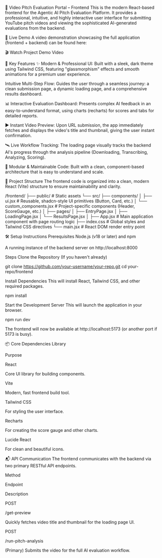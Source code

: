 🎥 Video Pitch Evaluation Portal – Frontend
This is the modern React-based frontend for the Agentic AI Pitch Evaluation Platform. It provides a professional, intuitive, and highly interactive user interface for submitting YouTube pitch videos and viewing the sophisticated AI-generated evaluations from the backend.

🌟 Live Demo
A video demonstration showcasing the full application (frontend + backend) can be found here:

🎬 Watch Project Demo Video

🚀 Key Features
✨ Modern & Professional UI: Built with a sleek, dark theme using Tailwind CSS, featuring "glassmorphism" effects and smooth animations for a premium user experience.

Intuitive Multi-Step Flow: Guides the user through a seamless journey: a clean submission page, a dynamic loading page, and a comprehensive results dashboard.

📊 Interactive Evaluation Dashboard: Presents complex AI feedback in an easy-to-understand format, using charts (recharts) for scores and tabs for detailed reports.

▶️ Instant Video Preview: Upon URL submission, the app immediately fetches and displays the video's title and thumbnail, giving the user instant confirmation.

🛰️ Live Workflow Tracking: The loading page visually tracks the backend AI's progress through the analysis pipeline (Downloading, Transcribing, Analyzing, Scoring).

🧩 Modular & Maintainable Code: Built with a clean, component-based architecture that is easy to understand and scale.

📁 Project Structure
The frontend code is organized into a clean, modern React (Vite) structure to ensure maintainability and clarity.

/frontend/
├── public/                     # Static assets
└── src/
    ├── components/
    │   ├── ui.jsx              # Reusable, shadcn-style UI primitives (Button, Card, etc.)
    │   └── custom_components.jsx # Project-specific components (Header, ScoreGauge, etc.)
    │
    ├── pages/
    │   ├── EntryPage.jsx
    │   ├── LoadingPage.jsx
    │   └── ResultsPage.jsx
    │
    ├── App.jsx                 # Main application component with page routing logic
    ├── index.css               # Global styles and Tailwind CSS directives
    └── main.jsx                # React DOM render entry point

🛠️ Setup Instructions
Prerequisites
Node.js (v18 or later) and npm

A running instance of the backend server on http://localhost:8000

Steps
Clone the Repository
(If you haven't already)

git clone https://github.com/your-username/your-repo.git
cd your-repo/frontend

Install Dependencies
This will install React, Tailwind CSS, and other required packages.

npm install

Start the Development Server
This will launch the application in your browser.

npm run dev

The frontend will now be available at http://localhost:5173 (or another port if 5173 is busy).

📦 Core Dependencies
Library

Purpose

React

Core UI library for building components.

Vite

Modern, fast frontend build tool.

Tailwind CSS

For styling the user interface.

Recharts

For creating the score gauge and other charts.

Lucide React

For clean and beautiful icons.

📬 API Communication
The frontend communicates with the backend via two primary RESTful API endpoints.

Method

Endpoint

Description

POST

/get-preview

Quickly fetches video title and thumbnail for the loading page UI.

POST

/run-pitch-analysis

(Primary) Submits the video for the full AI evaluation workflow.